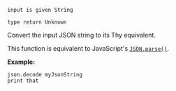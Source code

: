 ```thy
input is given String

type return Unknown
```

Convert the input JSON string to its Thy equivalent.

This function is equivalent to JavaScript's
[`JSON.parse()`](https://developer.mozilla.org/en-US/docs/Web/JavaScript/Reference/Global_Objects/JSON/parse).

**Example:**

```thy
json.decode myJsonString
print that
```
